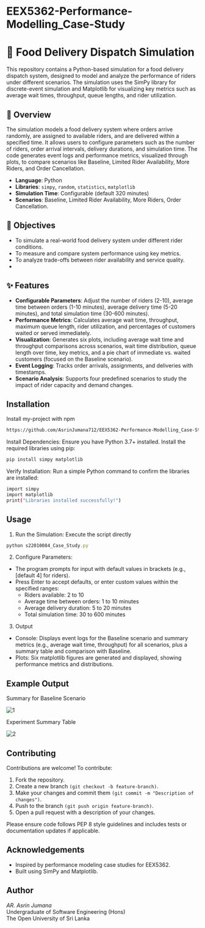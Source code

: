 ﻿# EEX5362-Performance-Modelling_Case-Study

# 🍔 Food Delivery Dispatch Simulation

This repository contains a Python-based simulation for a food delivery dispatch system, designed to model and analyze the performance of riders under different scenarios. The simulation uses the SimPy library for discrete-event simulation and Matplotlib for visualizing key metrics such as average wait times, throughput, queue lengths, and rider utilization.

## 📘 Overview
The simulation models a food delivery system where orders arrive randomly, are assigned to available riders, and are delivered within a specified time. It allows users to configure parameters such as the number of riders, order arrival intervals, delivery durations, and simulation time. The code generates event logs and performance metrics, visualized through plots, to compare scenarios like Baseline, Limited Rider Availability, More Riders, and Order Cancellation.

- **Language**: Python
- **Libraries**: `simpy`, `random`, `statistics`, `matplotlib`
- **Simulation Time**: Configurable (default 320 minutes)
- **Scenarios**: Baseline, Limited Rider Availability, More Riders, Order Cancellation.

## 🎯 Objectives

- To simulate a real-world food delivery system under different rider conditions.  
- To measure and compare system performance using key metrics.  
- To analyze trade-offs between rider availability and service quality.
- 
## ✨ Features
- **Configurable Parameters**: Adjust the number of riders (2-10), average time between orders (1-10 minutes), average delivery time (5-20 minutes), and total simulation time (30-600 minutes).
- **Performance Metrics**: Calculates average wait time, throughput, maximum queue length, rider utilization, and percentages of customers waited or served immediately.
- **Visualization**: Generates six plots, including average wait time and throughput comparisons across scenarios, wait time distribution, queue length over time, key metrics, and a pie chart of immediate vs. waited customers (focused on the Baseline scenario).
- **Event Logging**: Tracks order arrivals, assignments, and deliveries with timestamps.
- **Scenario Analysis**: Supports four predefined scenarios to study the impact of rider capacity and demand changes.

## Installation
Install my-project with npm

```bash
https://github.com/AsrinJumana712/EEX5362-Performance-Modelling_Case-Study.git
```
Install Dependencies:
Ensure you have Python 3.7+ installed. Install the required libraries using pip:

```bash
pip install simpy matplotlib
```
Verify Installation:
Run a simple Python command to confirm the libraries are installed:
```bash
import simpy
import matplotlib
print("Libraries installed successfully!")
```

## Usage

1. Run the Simulation:
Execute the script directly
```javascript
python s22010084_Case_Study.py
```

2. Configure Parameters:
- The program prompts for input with default values in brackets (e.g., [default 4] for riders).
- Press Enter to accept defaults, or enter custom values within the specified ranges:
    - Riders available: 2 to 10
    - Average time between orders: 1 to 10 minutes
    - Average delivery duration: 5 to 20 minutes
    - Total simulation time: 30 to 600 minutes

3. Output
- Console: Displays event logs for the Baseline scenario and summary metrics (e.g., average wait time, throughput) for all scenarios, plus a summary table and comparison with Baseline.
- Plots: Six matplotlib figures are generated and displayed, showing performance metrics and distributions.

## Example Output
Summary for Baseline Scenario

![1](https://github.com/user-attachments/assets/6d209cf6-77f1-4c78-b76d-a80b9ab4d930)

Experiment Summary Table

![2](https://github.com/user-attachments/assets/4f381013-92a4-43d9-8c70-650053a113fa)

## Contributing

Contributions are welcome! To contribute:

1. Fork the repository.
2. Create a new branch `(git checkout -b feature-branch)`.
3. Make your changes and commit them `(git commit -m "Description of changes")`.
4. Push to the branch `(git push origin feature-branch)`.
5. Open a pull request with a description of your changes.

Please ensure code follows PEP 8 style guidelines and includes tests or documentation updates if applicable.
## Acknowledgements

- Inspired by performance modeling case studies for EEX5362.
- Built using SimPy and Matplotlib.

## Author

*AR. Asrin Jumana*  
Undergraduate of Software Engineering (Hons)  
The Open University of Sri Lanka






